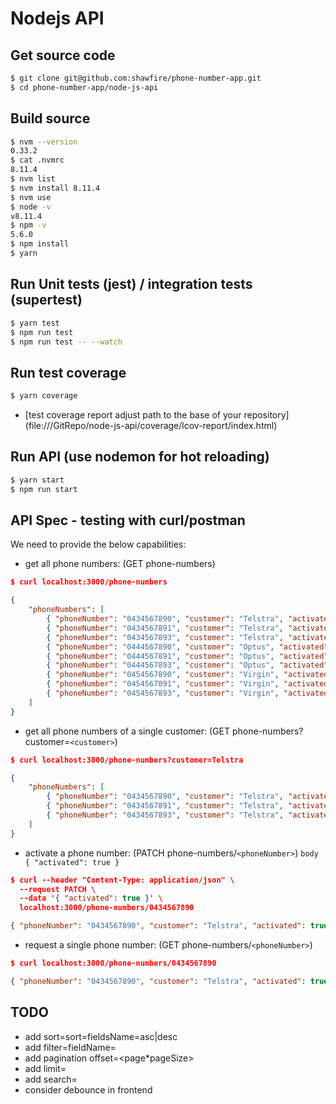 

# Nodejs API

## Get source code

```bash
$ git clone git@github.com:shawfire/phone-number-app.git
$ cd phone-number-app/node-js-api
```

## Build source

```bash
$ nvm --version
0.33.2
$ cat .nvmrc
8.11.4
$ nvm list
$ nvm install 8.11.4
$ nvm use
$ node -v
v8.11.4
$ npm -v
5.6.0
$ npm install
$ yarn
```

## Run Unit tests (jest) / integration tests (supertest)

```bash
$ yarn test
$ npm run test
$ npm run test -- --watch
```

## Run test coverage

```bash
$ yarn coverage
```

- [test coverage report adjust path to the base of your repository] (file:///GitRepo/node-js-api/coverage/lcov-report/index.html)

## Run API (use nodemon for hot reloading)

```bash
$ yarn start
$ npm run start
```

## API Spec - testing with curl/postman

We need to provide the below capabilities:
-	get all phone numbers: (GET phone-numbers)

```json
$ curl localhost:3000/phone-numbers

{
    "phoneNumbers": [
        { "phoneNumber": "0434567890", "customer": "Telstra", "activated": false },
        { "phoneNumber": "0434567891", "customer": "Telstra", "activated": false },
        { "phoneNumber": "0434567893", "customer": "Telstra", "activated": false },
        { "phoneNumber": "0444567890", "customer": "Optus", "activated": false },
        { "phoneNumber": "0444567891", "customer": "Optus", "activated": false },
        { "phoneNumber": "0444567893", "customer": "Optus", "activated": false },
        { "phoneNumber": "0454567890", "customer": "Virgin", "activated": false },
        { "phoneNumber": "0454567891", "customer": "Virgin", "activated": false },
        { "phoneNumber": "0454567893", "customer": "Virgin", "activated": false }
    ]
}
```
-	get all phone numbers of a single customer: (GET phone-numbers?customer=`<customer>`)

```json
$ curl localhost:3000/phone-numbers?customer=Telstra

{
    "phoneNumbers": [
        { "phoneNumber": "0434567890", "customer": "Telstra", "activated": false },
        { "phoneNumber": "0434567891", "customer": "Telstra", "activated": false },
        { "phoneNumber": "0434567893", "customer": "Telstra", "activated": false }
    ]
}
```

-	activate a phone number: (PATCH phone-numbers/`<phoneNumber>`) `body { "activated": true }`

```json
$ curl --header "Content-Type: application/json" \
  --request PATCH \
  --data '{ "activated": true }' \
  localhost:3000/phone-numbers/0434567890

{ "phoneNumber": "0434567890", "customer": "Telstra", "activated": true }
```

- request a single phone number: (GET phone-numbers/`<phoneNumber>`)

```json
$ curl localhost:3000/phone-numbers/0434567890

{ "phoneNumber": "0434567890", "customer": "Telstra", "activated": true }
```

## TODO

- add sort=sort=fieldsName=asc|desc
- add filter=fieldName=<filter>
- add pagination offset=<page*pageSize>
- add limit=<pageSize>
- add search=<ilike on certain fields or>
- consider debounce in frontend
